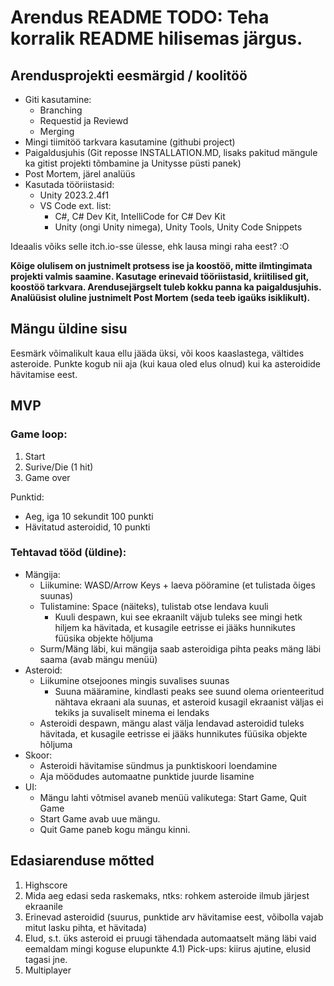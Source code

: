 # Arendus README TODO: Teha korralik README hilisemas järgus.

## Arendusprojekti eesmärgid / koolitöö
- Giti kasutamine:
    - Branching
    - Requestid ja Reviewd
    - Merging
- Mingi tiimitöö tarkvara kasutamine (githubi project)
- Paigaldusjuhis (Git reposse INSTALLATION.MD, lisaks pakitud mängule ka gitist projekti tõmbamine ja Unitysse püsti panek)
- Post Mortem, järel analüüs
- Kasutada tööriistasid: 
    - Unity 2023.2.4f1 
    - VS Code ext. list:
        - C#, C# Dev Kit, IntelliCode for C# Dev Kit
        - Unity (ongi Unity nimega), Unity Tools, Unity Code Snippets

Ideaalis võiks selle itch.io-sse ülesse, ehk lausa mingi raha eest? :O

**Kõige olulisem on justnimelt protsess ise ja koostöö, mitte ilmtingimata projekti valmis saamine. Kasutage erinevaid tööriistasid, kriitilised git, koostöö tarkvara. Arendusejärgselt tuleb kokku panna ka paigaldusjuhis. Analüüsist oluline justnimelt Post Mortem (seda teeb igaüks isiklikult).**

## Mängu üldine sisu
Eesmärk võimalikult kaua ellu jääda üksi, või koos kaaslastega, vältides asteroide. Punkte kogub nii aja (kui kaua oled elus olnud) kui ka asteroidide hävitamise eest.

## MVP
### Game loop:
1) Start
2) Surive/Die (1 hit)
3) Game over

Punktid:
- Aeg, iga 10 sekundit 100 punkti
- Hävitatud asteroidid, 10 punkti

### Tehtavad tööd (üldine):
- Mängija:
    - Liikumine: WASD/Arrow Keys + laeva pööramine (et tulistada õiges suunas)
    - Tulistamine: Space (näiteks), tulistab otse lendava kuuli
        - Kuuli despawn, kui see ekraanilt väjub tuleks see mingi hetk hiljem ka hävitada, et kusagile eetrisse ei jääks hunnikutes füüsika objekte hõljuma
    - Surm/Mäng läbi, kui mängija saab asteroidiga pihta peaks mäng läbi saama (avab mängu menüü)
- Asteroid:
    - Liikumine otsejoones mingis suvalises suunas
        - Suuna määramine, kindlasti peaks see suund olema orienteeritud nähtava ekraani ala suunas, et asteroid kusagil ekraanist väljas ei tekiks ja suvaliselt minema ei lendaks
    - Asteroidi despawn, mängu alast välja lendavad asteroidid tuleks hävitada, et kusagile eetrisse ei jääks hunnikutes füüsika objekte hõljuma
- Skoor:
    - Asteroidi hävitamise sündmus ja punktiskoori loendamine
    - Aja möödudes automaatne punktide juurde lisamine
- UI:
    - Mängu lahti võtmisel avaneb menüü valikutega: Start Game, Quit Game
    - Start Game avab uue mängu.
    - Quit Game paneb kogu mängu kinni.

## Edasiarenduse mõtted
1) Highscore
2) Mida aeg edasi seda raskemaks, ntks: rohkem asteroide ilmub järjest ekraanile
3) Erinevad asteroidid (suurus, punktide arv hävitamise eest, võibolla vajab mitut lasku pihta, et hävitada)
4) Elud, s.t. üks asteroid ei pruugi tähendada automaatselt mäng läbi vaid eemaldam mingi koguse elupunkte
    4.1) Pick-ups: kiirus ajutine, elusid tagasi jne.
5) Multiplayer